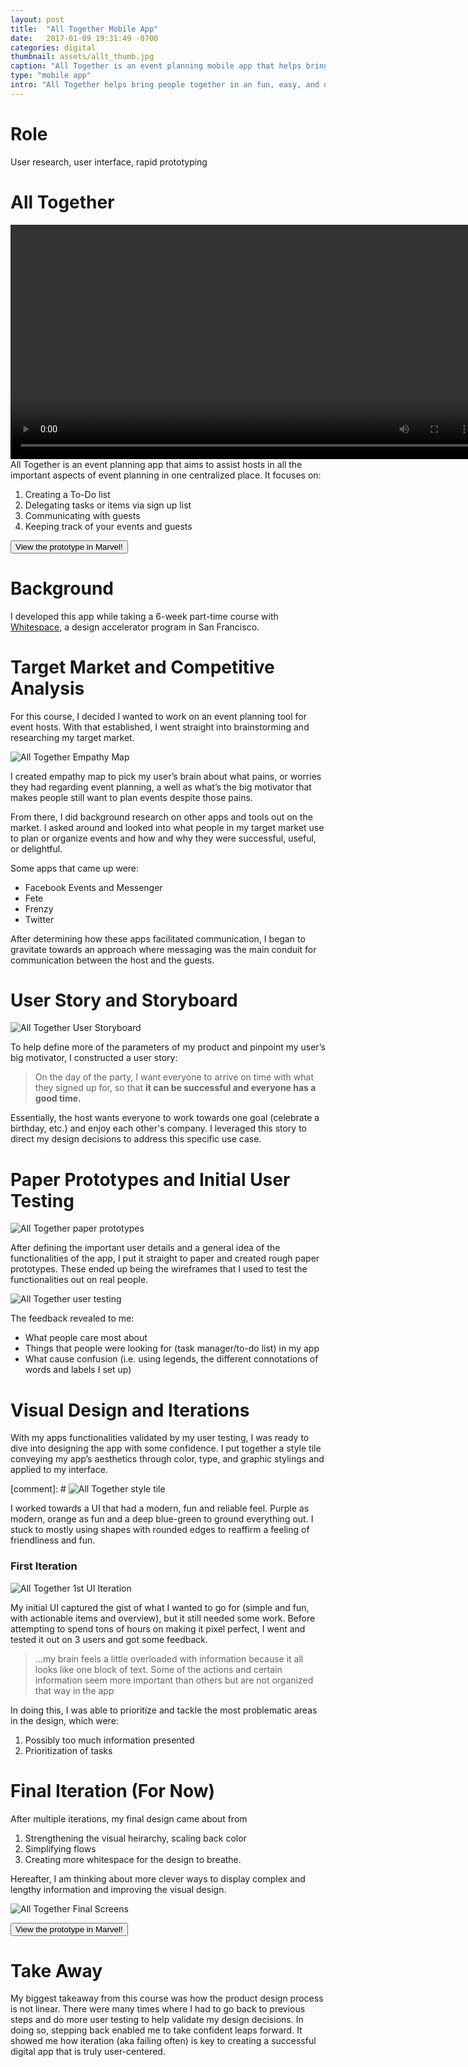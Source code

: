```yaml
---
layout: post
title:  "All Together Mobile App"
date:   2017-01-09 19:31:49 -0700
categories: digital
thumbnail: assets/allt_thumb.jpg
caption: "All Together is an event planning mobile app that helps bring people together in an fun, easy, and organized way."
type: "mobile app"
intro: "All Together helps bring people together in an fun, easy, and organized way."
---
```

# Role
User research, user interface, rapid prototyping

# All Together
<video height="375px" autoplay loop class="floatL" margin-bottom="20px">
  <source src="/assets/video/overview_allt.mp4" type="video/mp4">
  Your browser does not support the video tag.
</video>
All Together is an event planning app that aims to assist hosts in all the important aspects of event planning in one centralized place. It focuses on:

1. Creating a To-Do list
2. Delegating tasks or items via sign up list
3. Communicating with guests
4. Keeping track of your events and guests

<button type="button" onClick="window.open('https://marvelapp.com/1g627f3')" alt="All Together prototype on Marvel">View the prototype in Marvel!</button>



# Background
I developed this app while taking a 6-week part-time course with [Whitespace](http://whitespacecrew.com/), a design accelerator program in San Francisco.

# Target Market and Competitive Analysis
For this course, I decided I wanted to work on an event planning tool for event hosts. With that established, I went straight into brainstorming and researching my target market.

![All Together Empathy Map](/assets/empathymap.jpg)

I created empathy map to pick my user’s brain about what pains, or worries they had regarding event planning, a well as what’s the big motivator that makes people still want to plan events despite those pains.

From there, I did background research on other apps and tools out on the market. I asked around and looked into what people in my target market use to plan or organize events and how and why they were successful, useful, or delightful.

Some apps that came up were:

- Facebook Events and Messenger
- Fete
- Frenzy
- Twitter

After determining how these apps facilitated communication, I began to gravitate towards an approach where messaging was the main conduit for communication between the host and the guests.

# User Story and Storyboard
![All Together User Storyboard](/assets/Storyboard.jpg)

To help define more of the parameters of my product and pinpoint my user’s big motivator, I constructed a user story:

> On the day of the party, I want everyone to arrive on time with what they signed up for, so that **it can be successful and everyone has a good time.**

Essentially, the host wants everyone to work towards one goal (celebrate a birthday, etc.) and enjoy each other's company. I leveraged this story to direct my design decisions to address this specific use case.  

# Paper Prototypes and Initial User Testing
![All Together paper prototypes](/assets/paperproto.jpg)

After defining the important user details and a general idea of the functionalities of the app, I put it straight to paper and created rough paper prototypes. These ended up being the wireframes that I used to test the functionalities out on real people.

![All Together user testing](/assets/usertesting_allt.jpg)

The feedback revealed to me:

- What people care most about
- Things that people were looking for (task manager/to-do list) in my app
- What cause confusion (i.e. using legends, the different connotations of words and labels I set up)

# Visual Design and Iterations
With my apps functionalities validated by my user testing, I was ready to dive into designing the app with some confidence. I put together a style tile conveying my app’s aesthetics through color, type, and graphic stylings and applied to my interface.

[comment]: # ![All Together style tile](/assets/allt_style_tile.png)

I worked towards a UI that had a modern, fun and reliable feel. Purple as modern, orange as fun and a deep blue-green to ground everything out. I stuck to mostly using shapes with rounded edges to reaffirm a feeling of friendliness and fun.

### First Iteration

![All Together 1st UI Iteration](/assets/allt_1_it.png)

My initial UI captured the gist of what I wanted to go for (simple and fun, with actionable items and overview), but it still needed some work. Before attempting to spend tons of hours on making it pixel perfect, I went and tested it out on 3 users and got some feedback.

> ...my brain feels a little overloaded with information because it all looks like one block of text.
> Some of the actions and certain information seem more important than others but are not organized that way in the app

In doing this, I was able to prioritize and tackle the most problematic areas in the design, which were:

1. Possibly too much information presented
2. Prioritization of tasks 

# Final Iteration (For Now)
After multiple iterations, my final design came about from

1. Strengthening the visual heirarchy, scaling back color
2. Simplifying flows
3. Creating more whitespace for the design to breathe. 

Hereafter, I am thinking about more clever ways to display complex and lengthy information and improving the visual design.

![All Together Final Screens](/assets/allt_screens.png)

<button type="button" onClick="window.open('https://marvelapp.com/1g627f3')" alt="All Together prototype on Marvel">View the prototype in Marvel!</button>

# Take Away
My biggest takeaway from this course was how the product design process is not linear. There were many times where I had to go back to previous steps and do more user testing to help validate my design decisions. In doing so, stepping back enabled me to take confident leaps forward. It showed me how iteration (aka failing often) is key to creating a successful digital app that is truly user-centered.
